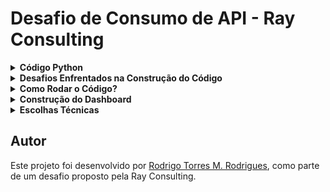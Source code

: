 # Desafio de Consumo de API - Ray Consulting

<details>
<summary><strong>Código Python</strong></summary>

O código utiliza a biblioteca googleapiclient e uma chave API do YouTube para consumir dados da playlist [Formula 1](https://www.youtube.com/playlist?list=PLfoNZDHitwjUv0pjTwlV1vzaE0r7UDVDR). O script gera uma planilha com o número de visualizações, comentários, likes, descrição, título, id do vídeo, data de publicação, duração e palavras-chaves.

</details>

<details>
<summary><strong>Desafios Enfrentados na Construção do Código</strong></summary>

- **Entender como cadastrar uma chave API Google**, além da criação do projeto.
- **Entender os comandos e endpoints** para requisitar os dados corretos e específicos de playlists e dos vídeos.

</details>

<details>
<summary><strong>Como Rodar o Código?</strong></summary>

Siga os passos abaixo para configurar o ambiente:

1. **Faça um fork ou clone do repositório**:
   - Acesse o repositório no GitHub: [DesafioRay](https://github.com/rtmr01/DesafioRay)
   ```bash
   git clone https://github.com/rtmr01/DesafioRay
   ```

2. **Instale o Python 3**:
   - Certifique-se de ter a versão 3 do Python instalada.
   ```bash
   python --version
   ```

3. **Crie um ambiente virtual**:
   - No terminal, navegue até o diretório do projeto clonado e execute o seguinte comando:
   ```bash
   python -m venv venv
   ```
   - Ative o ambiente virtual:
   ```bash
   venv\Scripts\activate
   ```

4. **Instale as bibliotecas do Google**:
   - No terminal, execute os seguintes comandos:
   ```bash
   pip install -r requirements.txt
   ```

5. **Rode o código**:
   - No terminal, execute:
   ```bash
   python main.py
   ```

</details>

<details>
<summary><strong>Construção do Dashboard</strong></summary>

**Dashboard disponível [aqui](https://app.powerbi.com/view?r=eyJrIjoiNzBmM2IxZGQtNGZkNi00ZDk3LTliYTUtMzAwMWJhMGYwNTU1IiwidCI6ImUyZjc3ZDAwLTAxNjMtNGNmNi05MmIwLTQ4NGJhZmY5ZGY3ZCJ9&pageName=af9a926c575b387b4403)**

O dashboard interativo foi construído com as seguintes ferramentas:

- **PowerBI**: Para visualização dos dados, alimentado pelo arquivo .csv gerada pelo código em Python no dia 09/12/2024 transformado em planilha **Excel**.
- **Figma**: Usado para estilizar o layout e a interface de usuário (UI).

### Desafios na Construção

O maior desafio na construção do dashboard foi a **transformação de dados**. Alguns obstáculos que surgiram:

- **Identificação de pilotos mais mencionados**: Foi necessário tratar a coluna de descrição, criando uma cópia e eliminando todos os caracteres (exceto o sobrenome dos pilotos) para criar uma lista integrada com os demais gráficos do dashboard.
- **Conversão de dados**: Alguns dados eram gerados como "strings", o que exigiu a conversão para números inteiros na planilha para que pudessem ser corretamente analisados.
- **Criação do exibidor de duração**: Os dados de duração do vídeo eram recebidos em dias (D:HH:MM:SS), foi necessário adicionar uma fórmula que multiplica por 86.400 os dias porque um dia tem exatamente 86.400 segundos (24 horas x 60 minutos x 60 segundos). Assim, transformamos a fração de dia em um número de segundos. Por exemplo, 0,000694 x 86400 vira algo como 60 segundos. Subtraí 1 segundo para corrigir um erro de arredondamento da API e do YouTube.

</details>

<details>
<summary><strong>Escolhas Técnicas</strong></summary>

- O código em **Python** retorna um arquivo CSV, um formato simples e amplamente compatível que pode ser aberto em formato **Excel** para visualização e manipulação de dados. Além disso, o formato CSV facilita a integração direta no Power BI, especialmente na aba de 'Transformar Dados', por sua simplicidade e eficiência. Essa escolha torna o código mais enxuto, enquanto permite flexibilidade para análise e uso em ferramentas populares como Excel e Power BI.
- A ferramenta de dashboard interativo escolhida foi o **Power BI** devido à sua ampla gama de possibilidades para criação de visualizações personalizadas, como a criação do gráfico de menções, integração eficiente com diversas fontes de dados, suporte a transformações avançadas por meio do Power Query e uma interface amigável que facilita a análise interativa. Além disso, o Power BI oferece recursos robustos para criação de relatórios dinâmicos, automação de atualizações de dados e compartilhamento de insights em diferentes plataformas.

</details>

## Autor

Este projeto foi desenvolvido por [Rodrigo Torres M. Rodrigues](https://github.com/rtmr01), como parte de um desafio proposto pela Ray Consulting.

